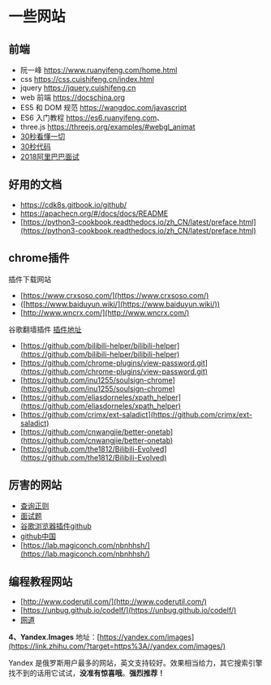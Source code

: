 # 一些网站

## 前端

- 阮一峰 <https://www.ruanyifeng.com/home.html>
- css <https://css.cuishifeng.cn/index.html>
- jquery <https://jquery.cuishifeng.cn>
- web 前端 <https://docschina.org>
- ES5 和 DOM 规范 <https://wangdoc.com/javascript>
- ES6 入门教程 <https://es6.ruanyifeng.com>、
- three.js <https://threejs.org/examples/#webgl_animat>
- [30秒看懂一切](https://30secondsofinterviews.org/)  
- [30秒代码](https://www.30secondsofcode.org/)  
- [2018阿里巴巴面试](https://blog.ihoey.com/posts/Interview/2018-02-28-alibaba-interview.html)

## 好用的文档

- <https://cdk8s.gitbook.io/github/>
- <https://apachecn.org/#/docs/docs/README>
- [https://python3-cookbook.readthedocs.io/zh_CN/latest/preface.html](https://python3-cookbook.readthedocs.io/zh_CN/latest/preface.html)

## chrome插件

插件下载网站  

- [https://www.crxsoso.com/](https://www.crxsoso.com/)
- ([https://www.baiduyun.wiki/](https://www.baiduyun.wiki/))
- [http://www.wncrx.com/](http://www.wncrx.com/)
​

谷歌翻墙插件    [插件地址](https://microsoftedge.microsoft.com/addons/detail/%E9%A3%8E%E8%BD%A6%E4%BA%91%E9%A9%AC-%E7%AE%80%E5%8D%95%E6%98%93%E7%94%A8%E7%9A%84%E6%B5%B7%E5%A4%96%E7%BD%91%E7%AB%99%E5%8A%A0%E9%80%9F%E5%B7%A5%E5%85%B7/cmlfpongefnmhijkolpgfjlbpplahcfi)
​

- [https://github.com/bilibili-helper/bilibili-helper](https://github.com/bilibili-helper/bilibili-helper)
- ​[https://github.com/chrome-plugins/view-password.git](https://github.com/chrome-plugins/view-password.git)
- ​​[https://github.com/inu1255/soulsign-chrome](https://github.com/inu1255/soulsign-chrome)
- ​[https://github.com/eliasdorneles/xpath_helper](https://github.com/eliasdorneles/xpath_helper)
- ​[https://github.com/crimx/ext-saladict](https://github.com/crimx/ext-saladict)
- ​[https://github.com/cnwangjie/better-onetab](https://github.com/cnwangjie/better-onetab)
- ​[https://github.com/the1812/Bilibili-Evolved](https://github.com/the1812/Bilibili-Evolved)

## 厉害的网站

- [查询正则](https://any86.github.io/any-rule/)
- [面试题 ](https://www.axihe.com/edu/ask.html)
- [谷歌浏览器插件github](https://github.com/topics/chrome-extension)
- [github中国](https://www.githubs.cn/)
- [https://lab.magiconch.com/nbnhhsh/](https://lab.magiconch.com/nbnhhsh/)

## 编程教程网站

- [http://www.coderutil.com/](http://www.coderutil.com/)
- [https://unbug.github.io/codelf/](https://unbug.github.io/codelf/)
- [网道](https://wangdoc.com/)

**4、Yandex.Images**
地址：[https://yandex.com/images](https://link.zhihu.com/?target=https%3A//yandex.com/images/)

Yandex 是俄罗斯用户最多的网站，英文支持较好。效果相当给力，其它搜索引擎找不到的话用它试试，**没准有惊喜哦**。**强烈推荐！**
